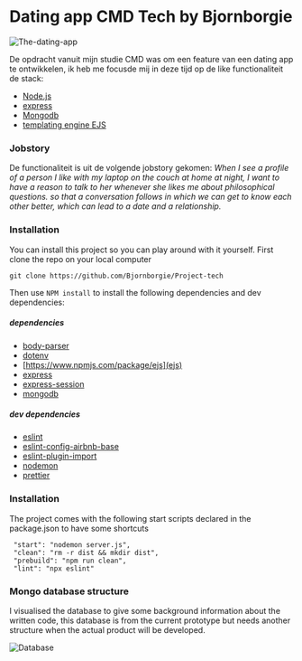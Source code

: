 # Dating app CMD Tech by Bjornborgie

![The-dating-app](https://user-images.githubusercontent.com/63642277/83446900-d28c4080-a44f-11ea-8408-97c67775c4db.png)


De opdracht vanuit mijn studie CMD was om een feature van een dating app te ontwikkelen, ik heb me focusde mij in deze tijd op de like functionaliteit de stack:

*  [Node.js](https://nodejs.org/en/)
*  [express](https://expressjs.com/) 
* [Mongodb](https://www.mongodb.com/)  
* [templating engine EJS](https://ejs.co/)



### Jobstory 

De functionaliteit is uit de volgende jobstory gekomen: _When I see a profile of a person I like with my laptop on the couch at home at night, I want to have a reason to talk to her whenever she likes me about philosophical questions. so that a conversation follows in which we can get to know each other better, which can lead to a date and a relationship._


### Installation 

You can install this project so you can play around with it yourself. First clone the repo on your local computer

`git clone https://github.com/Bjornborgie/Project-tech`

Then use `NPM install` to install the following dependencies and dev dependencies:

##### dependencies 

*  [body-parser](https://www.npmjs.com/package/body-parser)
*  [dotenv](https://www.npmjs.com/package/dotenv)
* [https://www.npmjs.com/package/ejs](ejs)
* [express](https://www.npmjs.com/package/express)
* [express-session](https://www.npmjs.com/package/express-session)
* [mongodb](https://www.npmjs.com/package/mongodb)



##### dev dependencies
* [eslint](https://www.npmjs.com/package/eslint)
* [eslint-config-airbnb-base](https://www.npmjs.com/package/eslint-config-airbnb)
* [eslint-plugin-import](https://www.npmjs.com/package/eslint-plugin-import)
* [nodemon](https://www.npmjs.com/package/nodemon)
* [prettier](https://www.npmjs.com/package/prettier)


### Installation 

The project comes with the following start scripts declared in the package.json to have some shortcuts


```
 "start": "nodemon server.js",
 "clean": "rm -r dist && mkdir dist",
 "prebuild": "npm run clean",
 "lint": "npx eslint"
```


### Mongo database structure  

I visualised the database to give some background information about the written code, this database is from the current prototype but needs another structure when the actual product will be developed. 

![Database](https://user-images.githubusercontent.com/63642277/83545644-c6f85280-a4ff-11ea-9ec6-96e6389a5abd.png)


